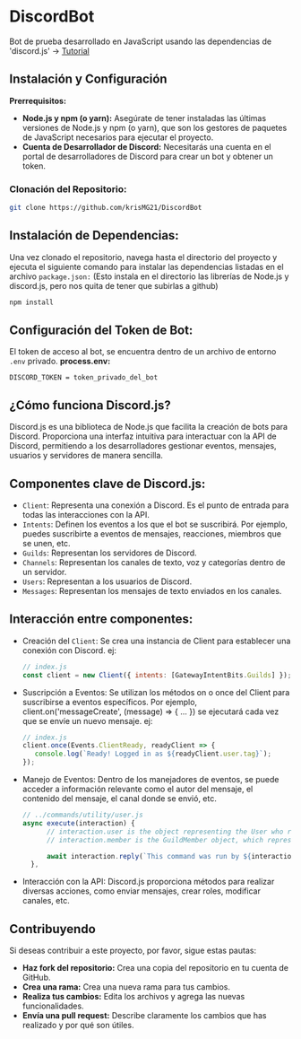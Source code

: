 # DiscordBot
Bot de prueba desarrollado en JavaScript usando las dependencias de 'discord.js'
-> [Tutorial](https://discordjs.guide/creating-your-bot/event-handling.html#individual-event-files)

## Instalación y Configuración

**Prerrequisitos:**

* **Node.js y npm (o yarn):** Asegúrate de tener instaladas las últimas versiones de Node.js y npm (o yarn), que son los gestores de paquetes de JavaScript necesarios para ejecutar el proyecto.
* **Cuenta de Desarrollador de Discord:** Necesitarás una cuenta en el portal de desarrolladores de Discord para crear un bot y obtener un token.

### Clonación del Repositorio:
```bash
git clone https://github.com/krisMG21/DiscordBot
```

## Instalación de Dependencias:

Una vez clonado el repositorio, navega hasta el directorio del proyecto y ejecuta el siguiente comando para instalar las dependencias listadas en el archivo ```package.json:```
(Esto instala en el directorio las librerías de Node.js y discord.js, pero nos quita de tener que subirlas a github)

```bash
npm install
```

## Configuración del Token de Bot:
El token de acceso al bot, se encuentra dentro de un archivo de entorno ```.env``` privado.
**process.env:**
```env
DISCORD_TOKEN = token_privado_del_bot
```

## ¿Cómo funciona Discord.js?

Discord.js es una biblioteca de Node.js que facilita la creación de bots para Discord. Proporciona una interfaz intuitiva para interactuar con la API de Discord, permitiendo a los desarrolladores gestionar eventos, mensajes, usuarios y servidores de manera sencilla.

## Componentes clave de Discord.js:

* ```Client```: Representa una conexión a Discord. Es el punto de entrada para todas las interacciones con la API.
* ```Intents```: Definen los eventos a los que el bot se suscribirá. Por ejemplo, puedes suscribirte a eventos de mensajes, reacciones, miembros que se unen, etc.
* ```Guilds```: Representan los servidores de Discord.
* ```Channels```: Representan los canales de texto, voz y categorías dentro de un servidor.
* ```Users```: Representan a los usuarios de Discord.
* ```Messages```: Representan los mensajes de texto enviados en los canales.

## Interacción entre componentes:

* Creación del ```Client```: Se crea una instancia de Client para establecer una conexión con Discord. ej:
  ```js
  // index.js
  const client = new Client({ intents: [GatewayIntentBits.Guilds] });
  ```
* Suscripción a Eventos: Se utilizan los métodos on o once del Client para suscribirse a eventos específicos. Por ejemplo, client.on('messageCreate', (message) => { ... }) se ejecutará cada vez que se envíe un nuevo mensaje. ej:
  ```js
  // index.js
  client.once(Events.ClientReady, readyClient => {
	 console.log(`Ready! Logged in as ${readyClient.user.tag}`);
  });
  ```
* Manejo de Eventos: Dentro de los manejadores de eventos, se puede acceder a información relevante como el autor del mensaje, el contenido del mensaje, el canal donde se envió, etc.
  ```js
  // ../commands/utility/user.js
  async execute(interaction) {
		// interaction.user is the object representing the User who ran the command
		// interaction.member is the GuildMember object, which represents the user in the specific guild

		await interaction.reply(`This command was run by ${interaction.user.username}, who joined on ${interaction.member.joinedAt}.)`) // <--
	},
  ```
* Interacción con la API: Discord.js proporciona métodos para realizar diversas acciones, como enviar mensajes, crear roles, modificar canales, etc.

## Contribuyendo

Si deseas contribuir a este proyecto, por favor, sigue estas pautas:

* **Haz fork del repositorio:** Crea una copia del repositorio en tu cuenta de GitHub.
* **Crea una rama:** Crea una nueva rama para tus cambios.
* **Realiza tus cambios:** Edita los archivos y agrega las nuevas funcionalidades.
* **Envía una pull request:** Describe claramente los cambios que has realizado y por qué son útiles.
